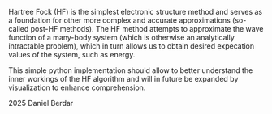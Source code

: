 Hartree Fock (HF) is the simplest electronic structure method and serves as a foundation for other more complex and accurate approximations (so-called post-HF methods). The HF method attempts to approximate the wave function of a many-body system (which is otherwise an analytically intractable problem), which in turn allows us to obtain desired expecation values of the system, such as energy.

This simple python implementation should allow to better understand the inner workings of the HF algorithm and will in future be expanded by visualization to enhance comprehension. 

2025 Daniel Berdar
